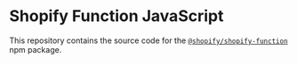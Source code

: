 # Shopify Function JavaScript

This repository contains the source code for the [`@shopify/shopify-function`][package] npm package.

[package]: https://npm.im/@shopify/shopify-function
